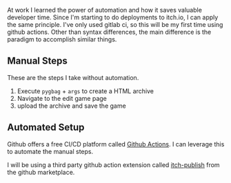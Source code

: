 At work I learned the power of automation and how it saves valuable developer time. Since I'm starting to do deployments to itch.io, I can apply the same principle. I've only used gitlab ci, so this will be my first time using github actions. Other than syntax differences, the main difference is the paradigm to accomplish similar things.

## Manual Steps

These are the steps I take without automation.

1. Execute `pygbag` + `args` to create a HTML archive
1. Navigate to the edit game page
1. upload the archive and save the game

## Automated Setup

Github offers a free CI/CD platform called [Github Actions](https://docs.github.com/en/actions). I can leverage this to automate the manual steps.

I will be using a third party github action extension called [itch-publish](https://github.com/KikimoraGames/itch-publish) from the github marketplace.

